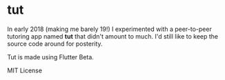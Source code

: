 # tut

In early 2018 (making me barely 19!) I experimented with a peer-to-peer tutoring app named **tut** that didn't amount to much. I'd still like to keep the source code around for posterity.

Tut is made using Flutter Beta.

MIT License

